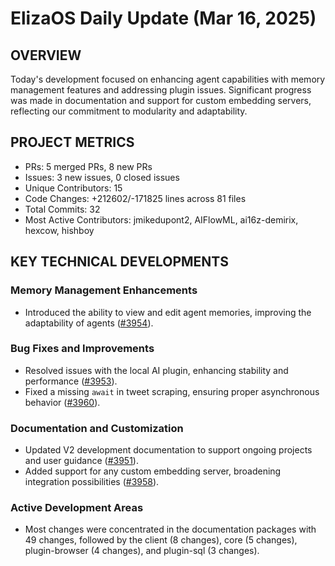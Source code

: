 # ElizaOS Daily Update (Mar 16, 2025)

## OVERVIEW 
Today's development focused on enhancing agent capabilities with memory management features and addressing plugin issues. Significant progress was made in documentation and support for custom embedding servers, reflecting our commitment to modularity and adaptability.

## PROJECT METRICS
- PRs: 5 merged PRs, 8 new PRs
- Issues: 3 new issues, 0 closed issues
- Unique Contributors: 15
- Code Changes: +212602/-171825 lines across 81 files
- Total Commits: 32
- Most Active Contributors: jmikedupont2, AIFlowML, ai16z-demirix, hexcow, hishboy

## KEY TECHNICAL DEVELOPMENTS

### Memory Management Enhancements
- Introduced the ability to view and edit agent memories, improving the adaptability of agents ([#3954](https://github.com/elizaos/eliza/pull/3954)).

### Bug Fixes and Improvements
- Resolved issues with the local AI plugin, enhancing stability and performance ([#3953](https://github.com/elizaos/eliza/pull/3953)).
- Fixed a missing `await` in tweet scraping, ensuring proper asynchronous behavior ([#3960](https://github.com/elizaos/eliza/pull/3960)).

### Documentation and Customization
- Updated V2 development documentation to support ongoing projects and user guidance ([#3951](https://github.com/elizaos/eliza/pull/3951)).
- Added support for any custom embedding server, broadening integration possibilities ([#3958](https://github.com/elizaos/eliza/pull/3958)).

### Active Development Areas
- Most changes were concentrated in the documentation packages with 49 changes, followed by the client (8 changes), core (5 changes), plugin-browser (4 changes), and plugin-sql (3 changes).